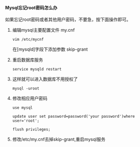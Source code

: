 #### Mysql忘记root密码怎么办

如果忘记root密码或者其他用户密码，不要急，按下面操作即可。

1. 编辑mysql主要配置文件 my.cnf

   `vim /etc/mycnf`

   在[mysqld]字段下添加参数 skip-grant

2. 重启数据库服务

   `service mysqld restart`

3. 这样就可以进入数据库不用授权了

   `mysql -uroot`

4. 修改相应用户密码

   `use mysql`

   `update user set password=password('your password')where user='root';`

   `flush privileges;`

5. 修改/etc/my.cnf去掉skip-grant,重启mysql服务